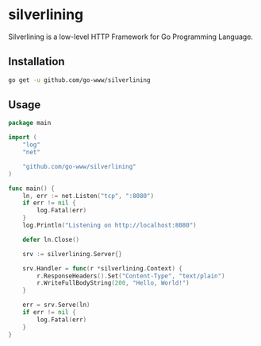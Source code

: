 # silverlining

Silverlining is a low-level HTTP Framework for Go Programming Language.

## Installation

```sh
go get -u github.com/go-www/silverlining
```

## Usage

```go
package main

import (
	"log"
	"net"

	"github.com/go-www/silverlining"
)

func main() {
	ln, err := net.Listen("tcp", ":8080")
	if err != nil {
		log.Fatal(err)
	}
	log.Println("Listening on http://localhost:8080")

	defer ln.Close()

	srv := silverlining.Server{}

	srv.Handler = func(r *silverlining.Context) {
        r.ResponseHeaders().Set("Content-Type", "text/plain")
		r.WriteFullBodyString(200, "Hello, World!")
	}

	err = srv.Serve(ln)
	if err != nil {
		log.Fatal(err)
	}
}
```
